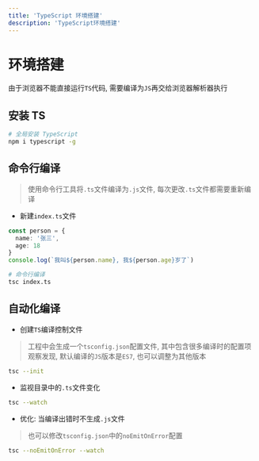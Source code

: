 ```yaml
---
title: 'TypeScript 环境搭建'
description: 'TypeScript环境搭建'
---
```


# 环境搭建

由于浏览器不能直接运行`TS`代码, 需要编译为`JS`再交给浏览器解析器执行

## 安装 TS

```bash
# 全局安装 TypeScript
npm i typescript -g
```

## 命令行编译

> 使用命令行工具将`.ts`文件编译为`.js`文件, 每次更改`.ts`文件都需要重新编译

- 新建`index.ts`文件

```ts
const person = {
  name: '张三',
  age: 18
}
console.log(`我叫${person.name}, 我${person.age}岁了`)
```

```bash
# 命令行编译
tsc index.ts
```

## 自动化编译

- 创建`TS`编译控制文件

> 工程中会生成一个`tsconfig.json`配置文件, 其中包含很多编译时的配置项
> 观察发现, 默认编译的`JS`版本是`ES7`, 也可以调整为其他版本

```bash
tsc --init
```

- 监视目录中的`.ts`文件变化

```bash
tsc --watch
```

- 优化: 当编译出错时不生成`.js`文件

> 也可以修改`tsconfig.json`中的`noEmitOnError`配置

```bash
tsc --noEmitOnError --watch
```

